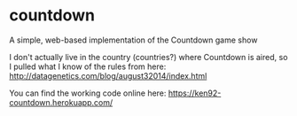 # countdown
A simple, web-based implementation of the Countdown game show

I don't actually live in the country (countries?) where Countdown is aired, so I pulled what I know of the rules from here: http://datagenetics.com/blog/august32014/index.html

You can find the working code online here: https://ken92-countdown.herokuapp.com/
